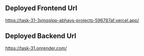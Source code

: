 ## Deployed Frontend Url  
https://task-31-3xjnqslpp-abhays-projects-596787af.vercel.app/

## Deployed Backend Url  
https://task-31.onrender.com/
